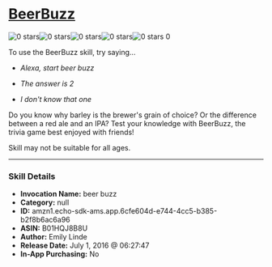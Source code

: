 # [BeerBuzz](http://alexa.amazon.com/#skills/amzn1.echo-sdk-ams.app.6cfe604d-e744-4cc5-b385-b2f8b6ac6a96)
![0 stars](../../images/ic_star_border_black_18dp_1x.png)![0 stars](../../images/ic_star_border_black_18dp_1x.png)![0 stars](../../images/ic_star_border_black_18dp_1x.png)![0 stars](../../images/ic_star_border_black_18dp_1x.png)![0 stars](../../images/ic_star_border_black_18dp_1x.png) 0

To use the BeerBuzz skill, try saying...

* *Alexa, start beer buzz*

* *The answer is 2*

* *I don't know that one*

Do you know why barley is the brewer's grain of choice? Or the difference between a red ale and an IPA? Test your knowledge with BeerBuzz, the trivia game best enjoyed with friends!

Skill may not be suitable for all ages.

***

### Skill Details

* **Invocation Name:** beer buzz
* **Category:** null
* **ID:** amzn1.echo-sdk-ams.app.6cfe604d-e744-4cc5-b385-b2f8b6ac6a96
* **ASIN:** B01HQJ8B8U
* **Author:** Emily Linde
* **Release Date:** July 1, 2016 @ 06:27:47
* **In-App Purchasing:** No
